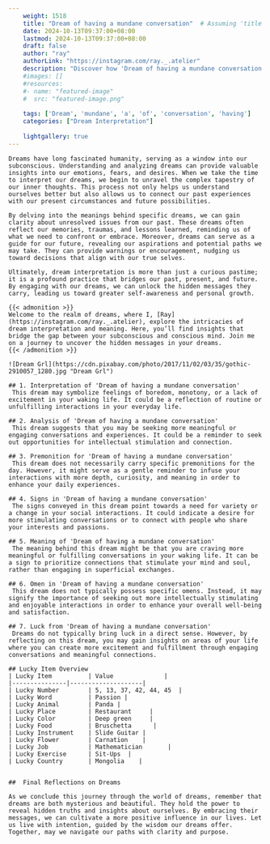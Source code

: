 ```yaml
---
    weight: 1518
    title: "Dream of having a mundane conversation"  # Assuming 'title' column exists
    date: 2024-10-13T09:37:00+08:00
    lastmod: 2024-10-13T09:37:00+08:00
    draft: false
    author: "ray"
    authorLink: "https://instagram.com/ray._.atelier"
    description: "Discover how 'Dream of having a mundane conversation' can interpret your future and uncover its significant meanings in your life."
    #images: []
    #resources:
    #- name: "featured-image"
    #  src: "featured-image.png"
    
    tags: ['Dream', 'mundane', 'a', 'of', 'conversation', 'having']
    categories: ["Dream Interpretation"]
    
    lightgallery: true
---
```

    
    Dreams have long fascinated humanity, serving as a window into our subconscious. Understanding and analyzing dreams can provide valuable insights into our emotions, fears, and desires. When we take the time to interpret our dreams, we begin to unravel the complex tapestry of our inner thoughts. This process not only helps us understand ourselves better but also allows us to connect our past experiences with our present circumstances and future possibilities.
    
    By delving into the meanings behind specific dreams, we can gain clarity about unresolved issues from our past. These dreams often reflect our memories, traumas, and lessons learned, reminding us of what we need to confront or embrace. Moreover, dreams can serve as a guide for our future, revealing our aspirations and potential paths we may take. They can provide warnings or encouragement, nudging us toward decisions that align with our true selves.
    
    Ultimately, dream interpretation is more than just a curious pastime; it is a profound practice that bridges our past, present, and future. By engaging with our dreams, we can unlock the hidden messages they carry, leading us toward greater self-awareness and personal growth.
    
    {{< admonition >}}
    Welcome to the realm of dreams, where I, [Ray](https://instagram.com/ray._.atelier), explore the intricacies of dream interpretation and meaning. Here, you’ll find insights that bridge the gap between your subconscious and conscious mind. Join me on a journey to uncover the hidden messages in your dreams.
    {{< /admonition >}}
    
    ![Dream Grl](https://cdn.pixabay.com/photo/2017/11/02/03/35/gothic-2910057_1280.jpg "Dream Grl")
    
    ## 1. Interpretation of 'Dream of having a mundane conversation'
     This dream may symbolize feelings of boredom, monotony, or a lack of excitement in your waking life. It could be a reflection of routine or unfulfilling interactions in your everyday life.
    
    ## 2. Analysis of 'Dream of having a mundane conversation'
     This dream suggests that you may be seeking more meaningful or engaging conversations and experiences. It could be a reminder to seek out opportunities for intellectual stimulation and connection.
    
    ## 3. Premonition for 'Dream of having a mundane conversation'
     This dream does not necessarily carry specific premonitions for the day. However, it might serve as a gentle reminder to infuse your interactions with more depth, curiosity, and meaning in order to enhance your daily experiences.
    
    ## 4. Signs in 'Dream of having a mundane conversation'
     The signs conveyed in this dream point towards a need for variety or a change in your social interactions. It could indicate a desire for more stimulating conversations or to connect with people who share your interests and passions.
    
    ## 5. Meaning of 'Dream of having a mundane conversation'
     The meaning behind this dream might be that you are craving more meaningful or fulfilling conversations in your waking life. It can be a sign to prioritize connections that stimulate your mind and soul, rather than engaging in superficial exchanges.
    
    ## 6. Omen in 'Dream of having a mundane conversation'
     This dream does not typically possess specific omens. Instead, it may signify the importance of seeking out more intellectually stimulating and enjoyable interactions in order to enhance your overall well-being and satisfaction.
    
    ## 7. Luck from 'Dream of having a mundane conversation'
     Dreams do not typically bring luck in a direct sense. However, by reflecting on this dream, you may gain insights on areas of your life where you can create more excitement and fulfillment through engaging conversations and meaningful connections.
    
    ## Lucky Item Overview
    | Lucky Item          | Value              |
    |---------------|--------------------|
    | Lucky Number        | 5, 13, 37, 42, 44, 45  |
    | Lucky Word          | Passion |
    | Lucky Animal        | Panda |
    | Lucky Place         | Restaurant     |
    | Lucky Color         | Deep green     |
    | Lucky Food          | Bruschetta      |
    | Lucky Instrument    | Slide Guitar |
    | Lucky Flower        | Carnation    |
    | Lucky Job           | Mathematician       |
    | Lucky Exercise      | Sit-Ups  |
    | Lucky Country       | Mongolia    |
    
    
    ##  Final Reflections on Dreams
    
    As we conclude this journey through the world of dreams, remember that dreams are both mysterious and beautiful. They hold the power to reveal hidden truths and insights about ourselves. By embracing their messages, we can cultivate a more positive influence in our lives. Let us live with intention, guided by the wisdom our dreams offer. Together, may we navigate our paths with clarity and purpose.
    